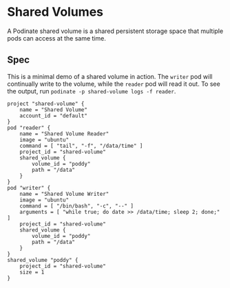 # Shared Volumes
A Podinate shared volume is a shared persistent storage space that multiple pods can access at the same time. 

## Spec
This is a minimal demo of a shared volume in action. The `writer` pod will continually write to the volume, while the `reader` pod will read it out. To see the output, run `podinate -p shared-volume logs -f reader`. 
```hcl title="shared_volume.pcl"
project "shared-volume" {
    name = "Shared Volume"
    account_id = "default"
}
pod "reader" {
    name = "Shared Volume Reader"
    image = "ubuntu"
    command = [ "tail", "-f", "/data/time" ]
    project_id = "shared-volume"
    shared_volume {
        volume_id = "poddy"
        path = "/data"
    }
}
pod "writer" {
    name = "Shared Volume Writer"
    image = "ubuntu"
    command = [ "/bin/bash", "-c", "--" ]
    arguments = [ "while true; do date >> /data/time; sleep 2; done;" ]
    project_id = "shared-volume"
    shared_volume {
        volume_id = "poddy"
        path = "/data"
    }
}
shared_volume "poddy" {
    project_id = "shared-volume"
    size = 1
}
```